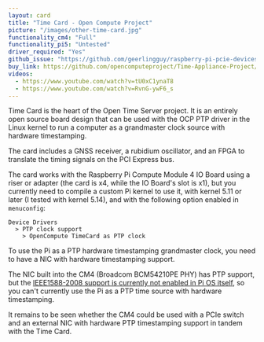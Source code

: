 ```yaml
---
layout: card
title: "Time Card - Open Compute Project"
picture: "/images/other-time-card.jpg"
functionality_cm4: "Full"
functionality_pi5: "Untested"
driver_required: "Yes"
github_issue: "https://github.com/geerlingguy/raspberry-pi-pcie-devices/issues/199"
buy_link: https://github.com/opencomputeproject/Time-Appliance-Project/tree/master/Time-Card
videos:
  - https://www.youtube.com/watch?v=tU0xC1ynaT8
  - https://www.youtube.com/watch?v=RvnG-ywF6_s
---
```

Time Card is the heart of the Open Time Server project. It is an entirely open source board design that can be used with the OCP PTP driver in the Linux kernel to run a computer as a grandmaster clock source with hardware timestamping.

The card includes a GNSS receiver, a rubidium oscillator, and an FPGA to translate the timing signals on the PCI Express bus.

The card works with the Raspberry Pi Compute Module 4 IO Board using a riser or adapter (the card is x4, while the IO Board's slot is x1), but you currently need to compile a custom Pi kernel to use it, with kernel 5.11 or later (I tested with kernel 5.14), and with the following option enabled in `menuconfig`:

```
Device Drivers
  > PTP clock support
    > OpenCompute TimeCard as PTP clock
```

To use the Pi as a PTP hardware timestamping grandmaster clock, you need to have a NIC with hardware timestamping support.

The NIC built into the CM4 (Broadcom BCM54210PE PHY) has PTP support, but the [IEEE1588-2008 support is currently not enabled in Pi OS itself](https://github.com/raspberrypi/linux/issues/4151), so you can't currently use the Pi as a PTP time source with hardware timestamping.

It remains to be seen whether the CM4 could be used with a PCIe switch and an external NIC with hardware PTP timestamping support in tandem with the Time Card.
